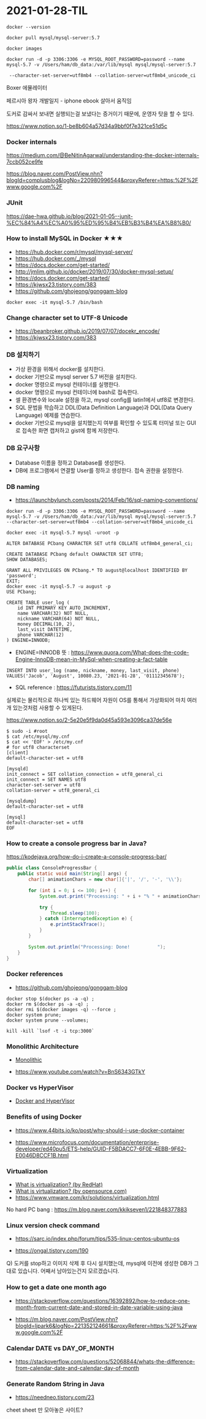 # 2021-01-28-TIL

```
docker --version
```

```
docker pull mysql/mysql-server:5.7
```

```
docker images
```

```
docker run -d -p 3306:3306 -e MYSQL_ROOT_PASSWORD=password --name mysql-5.7 -v /Users/ham/db_data:/var/lib/mysql mysql/mysql-server:5.7
```

```
 --character-set-server=utf8mb4 --collation-server=utf8mb4_unicode_ci
```

Boxer 에뮬레이터

페르시아 왕자 개발일지 - iphone ebook 살아서 움직임

도커로 감싸서 보내면 실행되는걸 보냈다는 증거이기 때문에, 운영자 탓을 할 수 있다.

https://www.notion.so/1-be8b604a57d34a9bbf0f7e321ce51d5c

### Docker internals

https://medium.com/@BeNitinAgarwal/understanding-the-docker-internals-7ccb052ce9fe

https://blog.naver.com/PostView.nhn?blogId=complusblog&logNo=220980996544&proxyReferer=https:%2F%2Fwww.google.com%2F

### JUnit

https://dae-hwa.github.io/blog/2021-01-05--junit-%EC%84%A4%EC%A0%95%ED%95%B4%EB%B3%B4%EA%B8%B0/



### How to install MySQL in Docker ★★★

- https://hub.docker.com/r/mysql/mysql-server/
- https://hub.docker.com/_/mysql
- https://docs.docker.com/get-started/
- http://jmlim.github.io/docker/2019/07/30/docker-mysql-setup/
- https://docs.docker.com/get-started/
- https://kjwsx23.tistory.com/383
- https://github.com/ghojeong/gonggam-blog



```
docker exec -it mysql-5.7 /bin/bash
```

### Change character set to UTF-8 Unicode

- https://beanbroker.github.io/2019/07/07/docekr_encode/
- https://kjwsx23.tistory.com/383

### DB 설치하기

- 가상 환경을 위해서 docker를 설치한다.
- docker 기반으로 mysql server 5.7 버전을 설치한다.
- docker 명령으로 mysql 컨테이너를 실행한다.
- docker 명령으로 mysql 컨테이너에 bash로 접속한다.
- 셀 환경변수와 locale 설정을 하고, mysql config를 latin1에서 utf8로 변경한다.
- SQL 문법을 학습하고 DDL(Data Definition Language)과 DQL(Data Query Language) 예제를 연습한다.
- docker 기반으로 mysql을 설치했는지 여부를 확인할 수 있도록 터미널 또는 GUI로 접속한 화면 캡처하고 gist에 함께 저장한다.

### DB 요구사항

- Database 이름을 정하고 Database를 생성한다.
- DB에 프로그램에서 연결할 User를 정하고 생성한다. 접속 권한을 설정한다.

### DB naming

- https://launchbylunch.com/posts/2014/Feb/16/sql-naming-conventions/

```shell
docker run -d -p 3306:3306 -e MYSQL_ROOT_PASSWORD=password --name mysql-5.7 -v /Users/ham/db_data:/var/lib/mysql mysql/mysql-server:5.7 --character-set-server=utf8mb4 --collation-server=utf8mb4_unicode_ci
```

```shell
docker exec -it mysql-5.7 mysql -uroot -p
```

```mysql
ALTER DATABASE PCbang CHARACTER SET utf8 COLLATE utf8mb4_general_ci;
```

```mysql
CREATE DATABASE PCbang default CHARACTER SET UTF8; 
SHOW DATABASES;
```

```mysql
GRANT ALL PRIVILEGES ON PCbang.* TO august@localhost IDENTIFIED BY 'password'; 
EXIT; 
docker exec -it mysql-5.7 -u august -p
USE PCbang;
```



```mysql
CREATE TABLE user_log (
    id INT PRIMARY KEY AUTO_INCREMENT, 
    name VARCHAR(32) NOT NULL, 
   	nickname VARCHAR(64) NOT NULL,
    money DECIMAL(10, 2),
    last_visit DATETIME, 
    phone VARCHAR(12) 
) ENGINE=INNODB;
```

- ENGINE=INNODB 뜻 : https://www.quora.com/What-does-the-code-Engine-InnoDB-mean-in-MySql-when-creating-a-fact-table

```mysql
INSERT INTO user_log (name, nickname, money, last_visit, phone) VALUES('Jacob', 'August', 10080.23, '2021-01-28', '01112345678');
```

- SQL reference : https://futurists.tistory.com/11

실제로는 물리적으로 하나씩 있는 하드웨어 자원이 OS를 통해서 가상화되어 마치 여러개 있는것처럼 사용할 수 있게된다.

https://www.notion.so/2-5e20e5f9da0d45a593e3096ca37de56e



```shell
$ sudo -i #root
$ cat /etc/mysql/my.cnf
$ cat << 'EOF' > /etc/my.cnf
# for utf8 characterset
[client]
default-character-set = utf8

[mysqld]
init_connect = SET collation_connection = utf8_general_ci
init_connect = SET NAMES utf8
character-set-server = utf8
collation-server = utf8_general_ci

[mysqldump]
default-character-set = utf8

[mysql]
default-character-set = utf8
EOF
```



### How to create a console progress bar in Java?

https://kodejava.org/how-do-i-create-a-console-progress-bar/

```java
public class ConsoleProgressBar {
    public static void main(String[] args) {
        char[] animationChars = new char[]{'|', '/', '-', '\\'};

        for (int i = 0; i <= 100; i++) {
            System.out.print("Processing: " + i + "% " + animationChars[i % 4] + "\r");

            try {
                Thread.sleep(100);
            } catch (InterruptedException e) {
                e.printStackTrace();
            }
        }

        System.out.println("Processing: Done!          ");
    }
}
```



### Docker references

- https://github.com/ghojeong/gonggam-blog

```shell
docker stop $(docker ps -a -q) ;
docker rm $(docker ps -a -q) ;
docker rmi $(docker images -q) --force ;
docker system prune;
docker system prune --volumes;

kill -kill `lsof -t -i tcp:3000`
```

### Monolithic Architecture

- [Monolithic](https://jins-dev.tistory.com/entry/%EC%A0%84%ED%86%B5%EC%9D%98-%EC%86%8C%ED%94%84%ED%8A%B8%EC%9B%A8%EC%96%B4-%EC%95%84%ED%82%A4%ED%85%8D%EC%B2%98-%EB%AA%A8%EB%8D%B8-%EB%AA%A8%EB%86%80%EB%A6%AC%EC%8B%9DMonolithic-%EC%95%84%ED%82%A4%ED%85%8D%EC%B2%98#:~:text=%ED%95%98%EB%82%98%EC%9D%98%20%EC%84%9C%EB%B9%84%EC%8A%A4%20%EB%98%90%EB%8A%94%20%EC%96%B4%ED%94%8C%EB%A6%AC%EC%BC%80%EC%9D%B4%EC%85%98,%EA%B0%80%EC%A7%88%20%EC%88%98%20%EC%9E%88%EB%8B%A4%EB%8A%94%20%EC%A0%90%EC%9D%B4%EB%8B%A4.)

- https://www.youtube.com/watch?v=BnS6343GTkY



### Docker vs HyperVisor

- [Docker and HyperVisor](https://corona-world.tistory.com/15#:~:text=Docker%EB%8A%94%20%EC%BB%A8%ED%85%8C%EC%9D%B4%EB%84%88%20%EA%B8%B0%EB%B0%98%EC%9D%98%20%EC%98%A4%ED%94%88%EC%86%8C%EC%8A%A4%20%EA%B0%80%EC%83%81%ED%99%94%20%ED%94%8C%EB%9E%AB%ED%8F%BC%EC%9D%B4%EB%8B%A4.&text=%EB%8F%99%EC%9E%91%EC%8B%9C%EC%BC%B0%EC%A7%80%EB%A7%8C%20Docker%EB%8A%94%20VM,%EA%B0%80%EC%83%81%ED%99%94%ED%95%98%EC%97%AC%20%EB%8F%99%EC%9E%91%ED%95%9C%EB%8B%A4%EB%8A%94%20%EA%B2%83%EC%9D%B4%EB%8B%A4.)



### Benefits of using Docker

- https://www.44bits.io/ko/post/why-should-i-use-docker-container

- https://www.microfocus.com/documentation/enterprise-developer/ed40pu5/ETS-help/GUID-F5BDACC7-6F0E-4EBB-9F62-E0046D8CCF1B.html



### Virtualization

- [What is virtualization? (by RedHat)](https://www.redhat.com/en/topics/virtualization/what-is-virtualization#:~:text=Virtualization%20is%20technology%20that%20lets,among%20many%20users%20or%20environments.&text=It's%20the%20same%20hardware%2C%20you,more%20of%20it%20more%20efficiently.)
- [What is virtualization? (by opensource.com)](https://opensource.com/resources/virtualization#:~:text=Virtualization%20is%20the%20process%20of,on%20a%20computer%20system%20simultaneously.)
- https://www.vmware.com/kr/solutions/virtualization.html

No hard PC bang : https://m.blog.naver.com/kkikseven1/221848377883

### Linux version check command

- https://sarc.io/index.php/forum/tips/535-linux-centos-ubuntu-os

- https://ongal.tistory.com/190



Q) 도커를 stop하고 이미지 삭제 후 다시 설치했는데, mysql에 이전에 생성한 DB가 그대로 있습니다. 어째서 남아있는건지 모르겠습니다.

### How to get a date one month ago

- https://stackoverflow.com/questions/16392892/how-to-reduce-one-month-from-current-date-and-stored-in-date-variable-using-java

- https://m.blog.naver.com/PostView.nhn?blogId=ljpark6&logNo=221352124661&proxyReferer=https:%2F%2Fwww.google.com%2F

### Calendar DATE vs DAY_OF_MONTH

- https://stackoverflow.com/questions/52068844/whats-the-difference-from-calendar-date-and-calendar-day-of-month

### Generate Random String in Java

- https://needneo.tistory.com/23

cheet sheet 만 모아놓은 사이트?